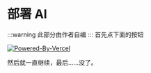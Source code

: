 # 部署 AI
:::warning
此部分由作者自编
:::
首先点下面的按钮

[![Powered-By-Vercel](/Powered-By-Vercel.png)](https://vercel.com/new/yangrenruiyrrs-projects/clone?repository-url=https://github.com/AceDataCloud/Nexior)

然后就一直继续，最后……没了。